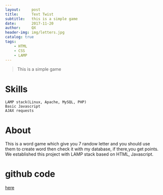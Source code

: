 ```yaml
---
layout:     post
title:      Text Twist 
subtitle:   this is a simple game
date:       2017-11-20
author:     QX
header-img: img/letters.jpg
catalog: true
tags:
    - HTML
    - CSS
    - LAMP
---
```


>This is a simple game


# Skills
	LAMP stack(Linux, Apache, MySQL, PHP)
	Basic Javascript
	AJAX requests
# About
This is a word game which give you 7 randow letter and you should use them to create word then check it with my database, if there,you get points. We established this project with LAMP stack based on HTML, Javascript.

# github code
[here](https://qxzhang1994.github.io/text-twist/)
	

